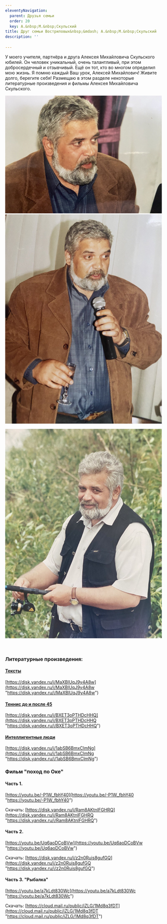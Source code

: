 ```yaml
---
eleventyNavigation:
  parent: Друзья семьи
  order: 20
  key: А.&nbsp;М.&nbsp;Скульский
title: Друг семьи Востриловых&nbsp;&mdash; А.&nbsp;М.&nbsp;Скульский
description: ''

---
```

<p>У моего учителя, партнёра и друга Алексея Михайловича Скульского юбилей. Он человек уникальный, очень талантливый, при этом добросердечный и отзывчивый. Ещё он тот, кто во многом определил мою жизнь. Я помню каждый Ваш урок, Алексей Михайлович! Живите долго, берегите себя! Размещаю в этом разделе некоторые литературные произведения и фильмы Алексея Михайловича Скульского.</p>

![](/assets/uploads/2022/photo_2022-12-10_12-28-04.jpg)![](/assets/uploads/2022/photo_2022-12-10_12-28-01.jpg)

![](/assets/uploads/2022/photo_2022-12-10_12-27-38.jpg)

<br>

### Литературные произведения:

#### [Тексты](https://disk.yandex.ru/i/MaXBlUqJ9y4A8w "https://disk.yandex.ru/i/MaXBlUqJ9y4A8w")

[https://disk.yandex.ru/i/MaXBlUqJ9y4A8w](https://disk.yandex.ru/i/MaXBlUqJ9y4A8w "https://disk.yandex.ru/i/MaXBlUqJ9y4A8w")

#### [Теннис до и после 45](https://disk.yandex.ru/i/BXET3oPTHDcHHQ "https://disk.yandex.ru/i/BXET3oPTHDcHHQ")

[https://disk.yandex.ru/i/BXET3oPTHDcHHQ](https://disk.yandex.ru/i/BXET3oPTHDcHHQ "https://disk.yandex.ru/i/BXET3oPTHDcHHQ")

#### [Интеллигентные люди](https://disk.yandex.ru/i/1abSB6BmxClmNg "https://disk.yandex.ru/i/1abSB6BmxClmNg")

[https://disk.yandex.ru/i/1abSB6BmxClmNg](https://disk.yandex.ru/i/1abSB6BmxClmNg "https://disk.yandex.ru/i/1abSB6BmxClmNg")

### Фильм "поход по Оке"

#### Часть 1.

[https://youtu.be/-P1W_fbhY40](https://youtu.be/-P1W_fbhY40 "https://youtu.be/-P1W_fbhY40")

Скачать: [https://disk.yandex.ru/i/Ram8AKtnlFGHRQ](https://disk.yandex.ru/i/Ram8AKtnlFGHRQ "https://disk.yandex.ru/i/Ram8AKtnlFGHRQ")

#### Часть 2.

[https://youtu.be/Uq6aoDCoBVw](https://youtu.be/Uq6aoDCoBVw "https://youtu.be/Uq6aoDCoBVw")

Скачать: [https://disk.yandex.ru/i/z2n0Ruis8gufGQ](https://disk.yandex.ru/i/z2n0Ruis8gufGQ "https://disk.yandex.ru/i/z2n0Ruis8gufGQ")

#### Часть 3. "Рыбалка"

[https://youtu.be/a7kLdt830Wc](https://youtu.be/a7kLdt830Wc "https://youtu.be/a7kLdt830Wc")

Скачать: [https://cloud.mail.ru/public/iZLG/1Md8q3fDT](https://cloud.mail.ru/public/iZLG/1Md8q3fDT "https://cloud.mail.ru/public/iZLG/1Md8q3fDT")